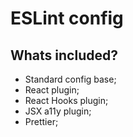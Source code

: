 # ESLint config

## Whats included?

- Standard config base;
- React plugin;
- React Hooks plugin;
- JSX a11y plugin;
- Prettier;